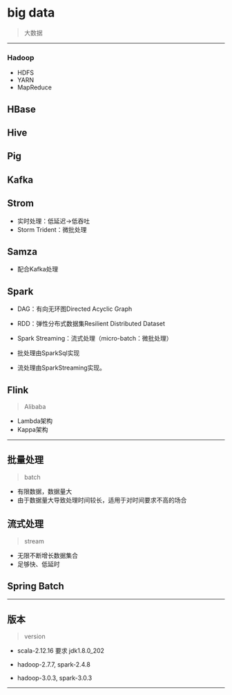 # big data
> 大数据

---
### Hadoop
- HDFS
- YARN
- MapReduce


## HBase

## Hive

## Pig

## Kafka




## Strom
- 实时处理：低延迟->低吞吐
- Storm Trident：微批处理

## Samza
- 配合Kafka处理



## Spark
- DAG：有向无环图Directed Acyclic Graph
- RDD：弹性分布式数据集Resilient Distributed Dataset
- Spark Streaming：流式处理（micro-batch：微批处理）

- 批处理由SparkSql实现
- 流处理由SparkStreaming实现。


## Flink
> Alibaba

- Lambda架构
- Kappa架构

---
## 批量处理
> batch
- 有限数据，数据量大
- 由于数据量大导致处理时间较长，适用于对时间要求不高的场合

## 流式处理
> stream
- 无限不断增长数据集合
- 足够快、低延时



## Spring Batch



---
## 版本
> version

- scala-2.12.16 要求 jdk1.8.0_202

- hadoop-2.7.7, spark-2.4.8
- hadoop-3.0.3, spark-3.0.3


---
